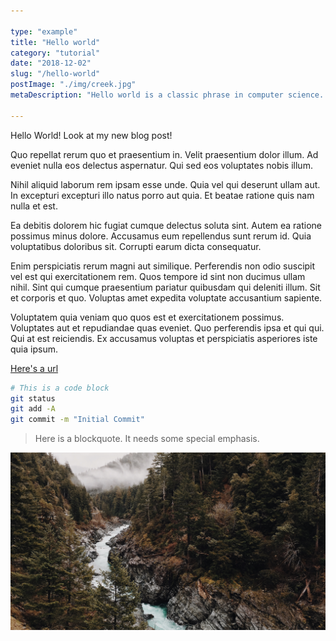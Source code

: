 ```yaml
---

type: "example"
title: "Hello world"
category: "tutorial"
date: "2018-12-02"
slug: "/hello-world"
postImage: "./img/creek.jpg"
metaDescription: "Hello world is a classic phrase in computer science. Here, instead of investigating the origins, I simply use it as filler text for this article."

---
```


Hello World! Look at my new blog post! 

Quo repellat rerum quo et praesentium in. Velit praesentium dolor illum. Ad eveniet nulla eos delectus aspernatur. Qui sed eos voluptates nobis illum.

Nihil aliquid laborum rem ipsam esse unde. Quia vel qui deserunt ullam aut. In excepturi excepturi illo natus porro aut quia. Et beatae ratione quis nam nulla et est.

Ea debitis dolorem hic fugiat cumque delectus soluta sint. Autem ea ratione possimus minus dolore. Accusamus eum repellendus sunt rerum id. Quia voluptatibus doloribus sit. Corrupti earum dicta consequatur.

Enim perspiciatis rerum magni aut similique. Perferendis non odio suscipit vel est qui exercitationem rem. Quos tempore id sint non ducimus ullam nihil. Sint qui cumque praesentium pariatur quibusdam qui deleniti illum. Sit et corporis et quo. Voluptas amet expedita voluptate accusantium sapiente.

Voluptatem quia veniam quo quos est et exercitationem possimus. Voluptates aut et repudiandae quas eveniet. Quo perferendis ipsa et qui qui. Qui at est reiciendis. Ex accusamus voluptas et perspiciatis asperiores iste quia ipsum.

[Here's a url](https://example.com)

```bash
# This is a code block
git status
git add -A
git commit -m "Initial Commit"
```

> Here is a blockquote. It needs some special emphasis.

![](./img/creek.jpg)

